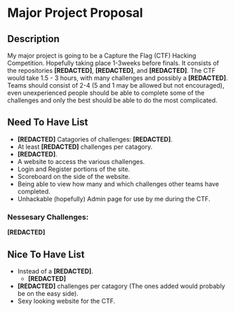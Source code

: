 # Major Project Proposal

## Description
My major project is going to be a Capture the Flag (CTF) Hacking Competition. Hopefully taking place 1-3weeks before finals.
It consists of the repositories <b>[REDACTED]</b>, <b>[REDACTED]</b>, and <b>[REDACTED]</b>.
The CTF would take 1.5 - 3 hours, with many challenges and possibly a <b>[REDACTED]</b>.
Teams should consist of 2-4 (5 and 1 may be allowed but not encouraged), even unexperienced people should be able to complete
some of the challenges and only the best should be able to do the most complicated. 

## Need To Have List
 - <b>[REDACTED]</b> Catagories of challenges: <b>[REDACTED]</b>.
 - At least <b>[REDACTED]</b> challenges per catagory.
 - <b>[REDACTED]</b>.
 - A website to access the various challenges.
 - Login and Register portions of the site.
 - Scoreboard on the side of the website.
 - Being able to view how many and which challenges other teams have completed.
 - Unhackable (hopefully) Admin page for use by me during the CTF.
 
### Nessesary Challenges:
 <b>[REDACTED]</b>
 
## Nice To Have List
 - Instead of a <b>[REDACTED]</b>.
   - <b>[REDACTED]</b>
 - <b>[REDACTED]</b> challenges per catagory (The ones added would probably be on the easy side).
 - Sexy looking website for the CTF.

